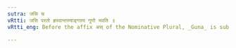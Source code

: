 ```yaml
---
sutra: जसि च
vRtti: जसि परतो ह्रस्वान्तस्याङ्गस्य गुणो भवति ॥
vRtti_eng: Before the affix अस् of the Nominative Plural, _Guna_ is substituted for the final short vowel of a nominal stem.

---
```

